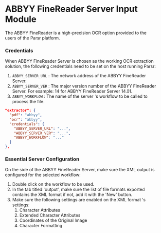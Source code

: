# ABBYY FineReader Server Input Module

The ABBYY FineReader is a high-precision OCR option provided to the users of the Parsr platform.

### Credentials

When ABBYY FineReader Server is chosen as the working OCR extraction solution, the following credentials need to be set on the host running Parsr:

1. `ABBYY_SERVER_URL` : The network address of the ABBYY FineReader Server.
2. `ABBYY_SERVER_VER` : The major version number of the ABBYY FineReader Server. For example: 14 for ABBYY FineReader Server 14.01.
3. `ABBYY_WORKFLOW` : The name of the server 's workflow to be called to process the file.

  ```json
  "extractor": {
    "pdf": "abbyy",
    "ocr": "abbyy",
    "credentials": {
      "ABBYY_SERVER_URL": "...",
      "ABBYY_SERVER_VER": "...",
      "ABBYY_WORKFLOW": "..."
    }
  },
  ```

### Essential Server Configuration

On the side of the ABBYY FineReader Server, make sure the XML output is configured for the selected workflow:

1. Double click on the workflow to be used.
2. In the tab titled 'output', make sure the list of file formats exported contains the XML format if not, add it with the 'New' button.
3. Make sure the following settings are enabled on the XML format 's settings:
   1. Character Attributes
   2. Extended Character Attributes
   3. Coordinates of the Original Image
   4. Character Formatting

